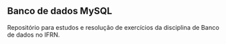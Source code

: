 ## Banco de dados MySQL

Repositório para estudos e resolução de exercícios da disciplina de Banco de dados no IFRN.
